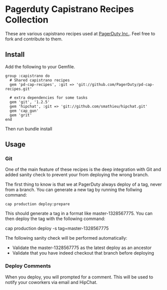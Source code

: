 # Pagerduty Capistrano Recipes Collection

These are various capistrano recipes used at [PagerDuty Inc.](http://www.pagerduty.com/). Feel free to fork and contribute to them.

## Install

Add the following to your Gemfile.

    group :capistrano do 
      # Shared capistrano recipes
      gem 'pd-cap-recipes', :git => 'git://github.com/PagerDuty/pd-cap-recipes.git'
    
      # extra dependencies for some tasks
      gem 'git', '1.2.5'
      gem 'hipchat', :git => 'git://github.com/smathieu/hipchat.git'
      gem 'cap_gun'
      gem 'grit'
    end

Then run 
    bundle install
    
## Usage

### Git 

One of the main feature of these recipes is the deep integration with Git and added sanity check to prevent your from deploying the wrong branch. 

The first thing to know is that we at PagerDuty always deploy of a tag, never from a branch. You can generate a new tag by running the follwing command:

    cap production deploy:prepare
    
This should generate a tag in a format like master-1328567775. You can then deploy the tag with the following command:

cap production deploy -s tag=master-1328567775

The following sanity check will be performed automatically:

* Validate the master-1328567775 as the latest deploy as an ancestor
* Validate that you have indeed checkout that branch before deploying

### Deploy Comments

When you deploy, you will prompted for a comment. This will be used to notify your coworkers via email and HipChat. 


